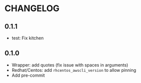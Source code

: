 # CHANGELOG

## 0.1.1

* test: Fix kitchen

## 0.1.0

* Wrapper: add quotes (fix issue with spaces in arguments)
* Redhat/Centos: add `rhcentos_awscli_version` to allow pinning
* Add pre-commit
